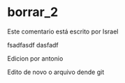 # borrar_2

Este comentario está escrito por Israel

fsadfasdf
dasfadf



Edicion por antonio


Edito de novo o arquivo dende git
